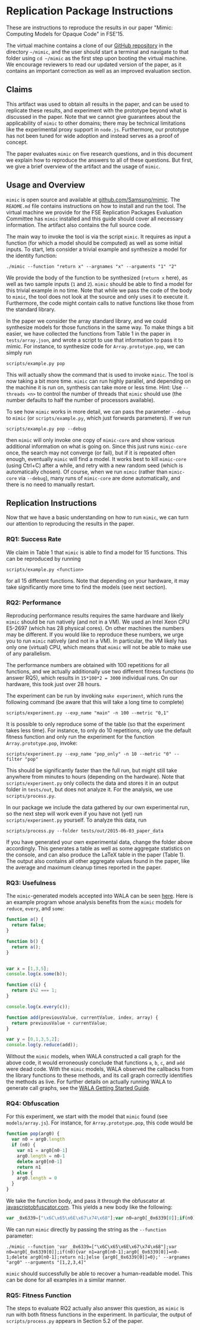 # Replication Package Instructions

These are instructions to reproduce the results in our paper "Mimic: Computing Models for Opaque Code" in FSE'15.

The virtual machine contains a clone of our [GitHub repository](https://github.com/Samsung/mimic) in the directory `~/mimic`, and the user should start a terminal and navigate to that folder using `cd ~/mimic` as the first step upon booting the virtual machine.  We encourage reviewers to read our updated version of the paper, as it contains an important correction as well as an improved evaluation section.

## Claims

This artifact was used to obtain all results in the paper, and can be used to replicate these results, and experiment with the prototype beyond what is discussed in the paper.  Note that we cannot give guarantees about the applicability of `mimic` to other domains;  there may be technical limitations like the experimental proxy support in `node.js`.  Furthermore, our prototype has not been tuned for wide adoption and instead serves as a proof of concept.

The paper evaluates `mimic` on five research questions, and in this document we explain how to reproduce the answers to all of these questions.  But first, we give a brief overview of the artifact and the usage of `mimic`.

## Usage and Overview

`mimic` is open source and available at [github.com/Samsung/mimic](https://github.com/Samsung/mimic).  The `README.md` file contains instructions on how to install and run the tool.  The virtual machine we provide for the FSE Replication Packages Evaluation Committee has `mimic` installed and this guide should cover all necessary information.  The artifact also contains the full source code.

The main way to invoke the tool is via the script `mimic`.  It requires as input a function (for which a model should be computed) as well as some initial inputs.  To start, lets consider a trivial example and synthesize a model for the identity function:

    ./mimic --function "return x" --argnames "x" --arguments "1" "2"

We provide the body of the function to be synthesized (`return x` here), as well as two sample inputs (`1` and `2`).  `mimic` should be able to find a model for this trivial example in no time.  Note that while we pass the code of the body to `mimic`, the tool does not look at the source and only uses it to execute it.  Furthermore, the code might contain calls to native functions like those from the standard library.

In the paper we consider the array standard library, and we could synthesize models for those functions in the same way.  To make things a bit easier, we have collected the functions from Table 1 in the paper in `tests/array.json`, and wrote a script to use that information to pass it to mimic.  For instance, to synthesize code for `Array.prototype.pop`, we can simply run

    scripts/example.py pop

This will actually show the command that is used to invoke `mimic`.  The tool is now taking a bit more time.  `mimic` can run highly parallel, and depending on the machine it is run on, synthesis can take more or less time.  Hint: Use `--threads <n>` to control the number of threads that `mimic` should use (the number defaults to half the number of processors available).

To see how `mimic` works in more detail, we can pass the parameter `--debug` to `mimic` (or `scripts/example.py`, which just forwards parameters).  If we run

    scripts/example.py pop --debug

then `mimic` will only invoke one copy of `mimic-core` and show various additional information on what is going on.  Since this just runs `mimic-core` once, the search may not converge (or fail), but if it is repeated often enough, eventually `mimic` will find a model.  It works best to kill `mimic-core` (using Ctrl+C) after a while, and retry with a new random seed (which is automatically chosen).  Of course, when we run `mimic` (rather than `mimic-core` via `--debug`), many runs of `mimic-core` are done automatically, and there is no need to manually restart.

## Replication Instructions

Now that we have a basic understanding on how to run `mimic`, we can turn our attention to reproducing the results in the paper.

### RQ1: Success Rate

We claim in Table 1 that `mimic` is able to find a model for 15 functions.  This can be reproduced by running

    scripts/example.py <function>

for all 15 different functions.  Note that depending on your hardware, it may take significantly more time to find the models (see next section).

### RQ2: Performance

Reproducing performance results requires the same hardware and likely `mimic` should be run natively (and not in a VM).  We used an Intel Xeon CPU E5-2697 (which has 28 physical cores).  On other machines the numbers may be different.  If you would like to reproduce these numbers, we urge you to run `mimic` natively (and not in a VM).  In particular, the VM likely has only one (virtual) CPU, which means that `mimic` will not be able to make use of any parallelism.

The performance numbers are obtained with 100 repetitions for all functions, and we actually additionally use two different fitness functions (to answer RQ5), which results in `15*100*2 = 3000` individual runs.  On our hardware, this took just over 28 hours.

The experiment can be run by invoking `make experiment`, which runs the following command (be aware that this will take a long time to complete)

    scripts/experiment.py --exp_name "main" -n 100 --metric "0,1"

It is possible to only reproduce some of the table (so that the experiment takes less time).  For instance, to only do 10 repetitions, only use the default fitness function and only run the experiment for the function `Array.prototype.pop`, invoke:

    scripts/experiment.py --exp_name "pop_only" -n 10 --metric "0" --filter "pop"

This should be significantly faster than the full run, but might still take anywhere from minutes to hours (depending on the hardware).  Note that `scripts/experiment.py` only collects the data and stores it in an output folder in `tests/out`, but does not analyze it.  For the analysis, we use `scripts/process.py`.

In our package we include the data gathered by our own experimental run, so the next step will work even if you have not (yet) run `scripts/experiment.py` yourself.  To analyze this data, run

    scripts/process.py --folder tests/out/2015-06-03_paper_data

If you have generated your own experimental data, change the folder above accordingly.  This generates a table as well as some aggregate statistics on the console, and can also produce the LaTeX table in the paper (Table 1).  The output also contains all other aggregate values found in the paper, like the average and maximum cleanup times reported in the paper.

### RQ3: Usefulness

The `mimic`-generated models accepted into WALA can be seen [here](https://github.com/wala/WALA/pull/64/files).  Here is an example program whose analysis benefits from the `mimic` models for `reduce`, `every`, and `some`:

```javascript
function a() {
  return false;
}

function b() {
  return a();
}


var x = [1,3,5];
console.log(x.some(b));

function c(i) {
  return i%2 === 1;
}

console.log(x.every(c));

function add(previousValue, currentValue, index, array) {
  return previousValue + currentValue;
}

var y = [0,1,3,5,2];
console.log(y.reduce(add));
```

Without the `mimic` models, when WALA constructed a call graph for the above code, it would erroneously conclude that functions `a`, `b`, `c`, and `add` were dead code.  With the `mimic` models, WALA observed the callbacks from the library functions to these methods, and its call graph correctly identifies the methods as live.  For further details on actually running WALA to generate call graphs, see the [WALA Getting Started Guide](http://wala.sourceforge.net/wiki/index.php/UserGuide:Getting_Started).

### RQ4: Obfuscation

For this experiment, we start with the model that `mimic` found (see `models/array.js`).  For instance, for `Array.prototype.pop`, this code would be

```javascript
function pop(arg0) {
  var n0 = arg0.length
  if (n0) {
    var n1 = arg0[n0-1]
    arg0.length = n0-1
    delete arg0[n0-1]
    return n1
  } else {
    arg0.length = 0
  }
}
```

We take the function body, and pass it through the obfuscator at [javascriptobfuscator.com](http://www.javascriptobfuscator.com/Javascript-Obfuscator.aspx).  This yields a new body like the following:

```javascript
var _0x6339=["\x6C\x65\x6E\x67\x74\x68"];var n0=arg0[_0x6339[0]];if(n0){var n1=arg0[n0-1];arg0[_0x6339[0]]=n0-1;delete arg0[n0-1];return n1;}else {arg0[_0x6339[0]]=0};
```

We can run `mimic` directly by passing the string as the `--function` parameter:

    ./mimic --function 'var _0x6339=["\x6C\x65\x6E\x67\x74\x68"];var n0=arg0[_0x6339[0]];if(n0){var n1=arg0[n0-1];arg0[_0x6339[0]]=n0-1;delete arg0[n0-1];return n1;}else {arg0[_0x6339[0]]=0};' --argnames "arg0" --arguments "[1,2,3,4]"

`mimic` should successfully be able to recover a human-readable model.  This can be done for all examples in a similar manner.

### RQ5: Fitness Function

The steps to evaluate RQ2 actually also answer this question, as `mimic` is run with both fitness functions in the experiment.  In particular, the output of `scripts/process.py` appears in Section 5.2 of the paper.
